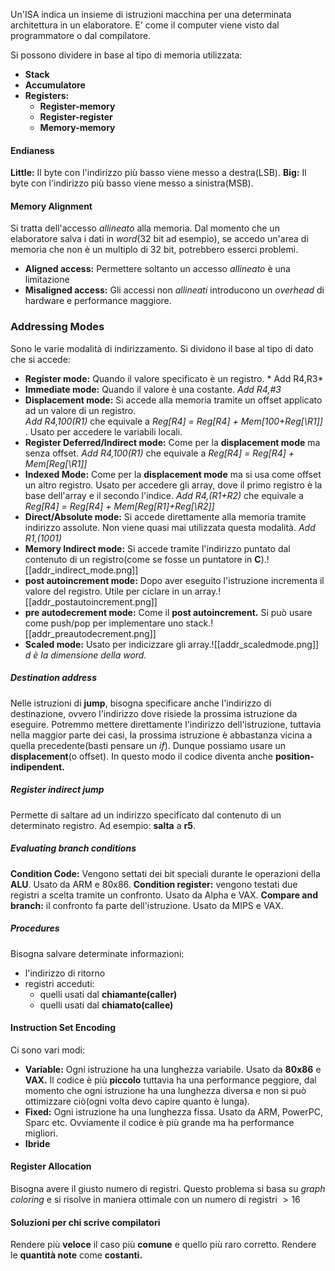 Un'ISA indica un insieme di istruzioni macchina per una determinata architettura in un elaboratore.
E' come il computer viene visto dal programmatore o dal compilatore.

Si possono dividere in base al tipo di memoria utilizzata:
- **Stack**
- **Accumulatore**
- **Registers:**
	- **Register-memory**
	- **Register-register**
	- **Memory-memory**

#### Endianess
**Little:** Il byte con l'indirizzo più basso viene messo a destra(LSB).
**Big:** Il byte con l'indirizzo più basso viene messo a sinistra(MSB).

#### Memory Alignment
Si tratta dell'accesso *allineato* alla memoria.
Dal momento che un elaboratore salva i dati in *word*(32 bit ad esempio), se accedo un'area di memoria che non è un multiplo di 32 bit, potrebbero esserci problemi.
- **Aligned access:** Permettere soltanto un accesso *allineato* è una limitazione
- **Misaligned access:** Gli accessi non *allineati* introducono un *overhead* di hardware e performance maggiore.

### Addressing Modes
Sono le varie modalità di indirizzamento. Si dividono il base al tipo di dato che si accede:
- **Register mode:** Quando il valore specificato è un registro. * Add R4,R3*
- **Immediate mode:** Quando il valore è una costante. *Add R4,#3*
- **Displacement mode:** Si accede alla memoria tramite un offset applicato ad un valore di un registro.  
  *Add R4,100(R1)* che equivale a *Reg\[R4\] = Reg\[R4\] + Mem\[100+Reg\[\R1]\]* . Usato per accedere le variabili locali.
- **Register Deferred/Indirect mode:** Come per la **displacement mode** ma senza offset. *Add R4,100(R1)* che equivale a *Reg\[R4\] = Reg\[R4\] + Mem\[Reg\[\R1]\]*
- **Indexed Mode:** Come per la **displacement mode** ma si usa come offset un altro registro. Usato per accedere gli array, dove il primo registro è la base dell'array e il secondo l'indice.
  *Add R4,(R1+R2)* che equivale a *Reg\[R4\] = Reg\[R4\] + Mem\[Reg\[R1\]+Reg\[\R2]\]*
- **Direct/Absolute mode:** Si accede direttamente alla memoria tramite indirizzo assolute. Non viene quasi mai utilizzata questa modalità.
  *Add R1,(1001)*
- **Memory Indirect mode:** Si accede tramite l'indirizzo puntato dal contenuto di un registro(come se fosse un puntatore in **C**).![[addr_indirect_mode.png]]
- **post autoincrement mode:** Dopo aver eseguito l'istruzione incrementa il valore del registro. Utile per ciclare in un array.![[addr_postautoincrement.png]]
- **pre autodecrement mode:** Come il **post autoincrement.** Si può usare come push/pop per implementare uno stack.![[addr_preautodecrement.png]]
- **Scaled mode:** Usato per indicizzare gli array.![[addr_scaledmode.png]]
  *d è la dimensione della word.*
##### Destination address
Nelle istruzioni di **jump**, bisogna specificare anche l'indirizzo di destinazione, ovvero l'indirizzo dove risiede la prossima istruzione da eseguire.
Potremmo mettere direttamente l'indirizzo dell'istruzione, tuttavia nella maggior parte dei casi, la prossima istruzione è abbastanza vicina a quella precedente(basti pensare un *if*).
Dunque possiamo usare un **displacement**(o offset).
In questo modo il codice diventa anche **position-indipendent.**

##### Register indirect jump
Permette di saltare ad un indirizzo specificato dal contenuto di un determinato registro. Ad esempio: **salta** a **r5**.


##### Evaluating branch conditions
**Condition Code:** Vengono settati dei bit speciali durante le operazioni della **ALU**. Usato da ARM e 80x86.
**Condition register:** vengono testati due registri a scelta tramite un confronto. Usato da Alpha e VAX.
**Compare and branch:** il confronto fa parte dell'istruzione. Usato da MIPS e VAX.


##### Procedures
Bisogna salvare determinate informazioni:
- l'indirizzo di ritorno
- registri acceduti:
	- quelli usati dal **chiamante(caller)**
	- quelli usati dal **chiamato(callee)**


#### Instruction Set Encoding
Ci sono vari modi:
- **Variable:** Ogni istruzione ha una lunghezza variabile. Usato da **80x86** e **VAX.** Il codice è più **piccolo** tuttavia ha una performance peggiore, dal momento che ogni istruzione ha una lunghezza diversa e non si può ottimizzare ciò(ogni volta devo capire quanto è lunga).
- **Fixed:** Ogni istruzione ha una lunghezza fissa. Usato da ARM, PowerPC, Sparc etc. Ovviamente il codice è più grande ma ha performance migliori.
- **Ibride**


#### Register Allocation
Bisogna avere il giusto numero di registri.
Questo problema si basa su *graph coloring* e si risolve in maniera ottimale con un numero di registri $\gt 16$ 


#### Soluzioni per chi scrive compilatori
Rendere più **veloce** il caso più **comune** e quello più raro corretto.
Rendere le **quantità note** come **costanti.**

